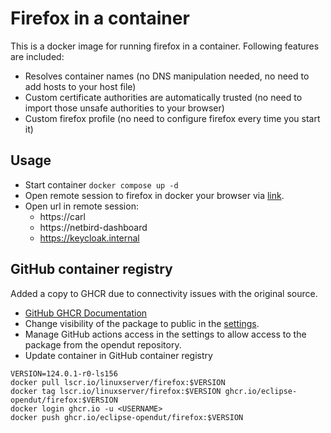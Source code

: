 # Firefox in a container

This is a docker image for running firefox in a container. 
Following features are included:
- Resolves container names (no DNS manipulation needed, no need to add hosts to your host file)
- Custom certificate authorities are automatically trusted (no need to import those unsafe authorities to your browser)
- Custom firefox profile (no need to configure firefox every time you start it)

## Usage

* Start container `docker compose up -d`
* Open remote session to firefox in docker your browser via [link](http://localhost:3000).
* Open url in remote session:
  * https://carl
  * https://netbird-dashboard
  * https://keycloak.internal


## GitHub container registry

Added a copy to GHCR due to connectivity issues with the original source.
* [GitHub GHCR Documentation](https://docs.github.com/en/packages/working-with-a-github-packages-registry/working-with-the-container-registry)
* Change visibility of the package to public in the [settings](https://github.com/orgs/eclipse-opendut/packages/container/firefox/settings).
* Manage GitHub actions access in the settings to allow access to the package from the opendut repository.
* Update container in GitHub container registry
```shell
VERSION=124.0.1-r0-ls156
docker pull lscr.io/linuxserver/firefox:$VERSION
docker tag lscr.io/linuxserver/firefox:$VERSION ghcr.io/eclipse-opendut/firefox:$VERSION
docker login ghcr.io -u <USERNAME>
docker push ghcr.io/eclipse-opendut/firefox:$VERSION
```
